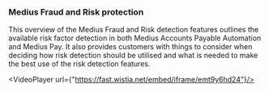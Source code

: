 ### Medius Fraud and Risk protection

This overview of the Medius Fraud and Risk detection features outlines the available risk factor detection in both Medius Accounts Payable Automation and Medius Pay. It also provides customers with things to consider when deciding how risk detection should be utilised and what is needed to make the best use of the risk detection features. 

<VideoPlayer url={"https://fast.wistia.net/embed/iframe/emt9y6hd24"}/>

